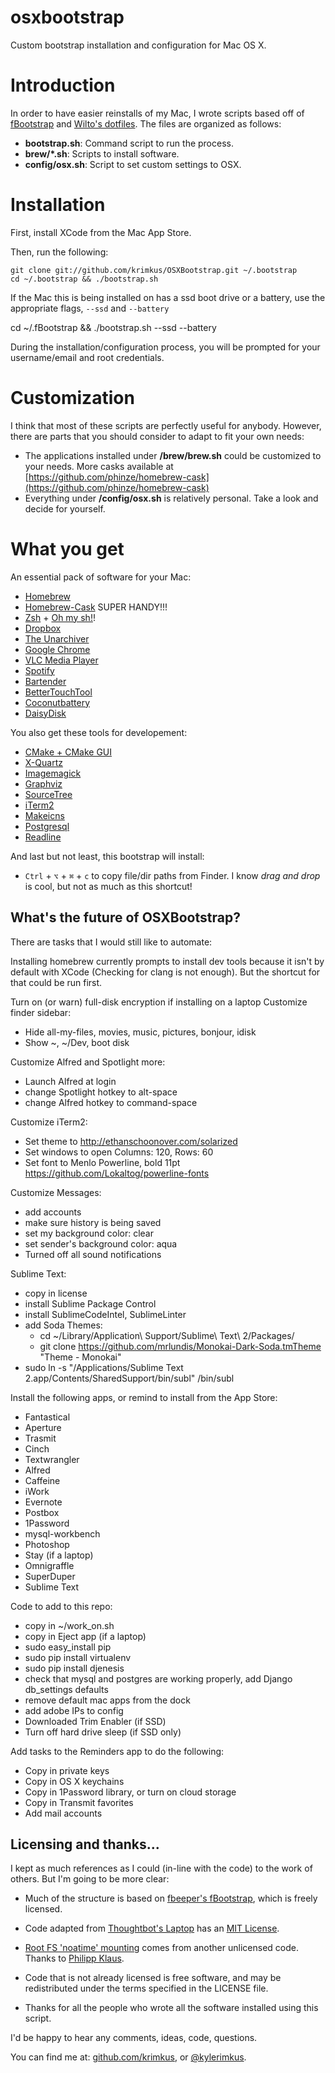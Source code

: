 osxbootstrap
============

Custom bootstrap installation and configuration for Mac OS X.


Introduction
============

In order to have easier reinstalls of my Mac, I wrote scripts based off of
[fBootstrap](https://github.com/fbeeper/fBootstrap) and [Wilto's dotfiles](https://github.com/Wilto/dotfiles).
The files are organized as follows:

* **bootstrap.sh**: Command script to run the process.
* **brew/*.sh**: Scripts to install software.
* **config/osx.sh**: Script to set custom settings to OSX.


Installation
============
First, install XCode from the Mac App Store.

Then, run the following:

	git clone git://github.com/krimkus/OSXBootstrap.git ~/.bootstrap 
	cd ~/.bootstrap && ./bootstrap.sh

If the Mac this is being installed on has a ssd boot drive or a battery, 
use the appropriate flags, `--ssd` and `--battery`

  cd ~/.fBootstrap && ./bootstrap.sh --ssd --battery

During the installation/configuration process, you will be prompted for
your username/email and root credentials.


Customization
=============

I think that most of these scripts are perfectly useful for anybody. However,
there are parts that you should consider to adapt to fit your own needs: 

* The applications installed under **/brew/brew.sh** could be customized to your needs. More casks available at [https://github.com/phinze/homebrew-cask](https://github.com/phinze/homebrew-cask)
* Everything under **/config/osx.sh** is relatively personal. Take a look and decide for yourself.


What you get
============

An essential pack of software for your Mac:

* [Homebrew](http://mxcl.github.com/homebrew/)
* [Homebrew-Cask](https://github.com/phinze/homebrew-cask) SUPER HANDY!!!
* [Zsh](http://www.zsh.org) + [Oh my
  sh!](https://github.com/robbyrussell/oh-my-zsh)!
* [Dropbox](https://www.dropbox.com) 
* [The Unarchiver](http://wakaba.c3.cx/s/apps/unarchiver.html) 
* [Google Chrome](https://www.google.com/intl/en/chrome/browser/)
* [VLC Media Player](http://www.videolan.org/vlc/)
* [Spotify](https://www.spotify.com/)
* [Bartender](http://www.macbartender.com)
* [BetterTouchTool](http://blog.boastr.net)
* [Coconutbattery](http://www.coconut-flavour.com/coconutbattery/)
* [DaisyDisk](http://www.daisydiskapp.com)

You also get these tools for developement:

* [CMake + CMake GUI](http://www.cmake.org)
* [X-Quartz](http://xquartz.macosforge.org)
* [Imagemagick](http://www.imagemagick.org)
* [Graphviz](http://www.graphviz.org)
* [SourceTree](http://www.sourcetreeapp.com)
* [iTerm2](http://www.sourcetreeapp.com)
* [Makeicns](http://www.amnoid.de/icns/makeicns.html)
* [Postgresql](https://wiki.postgresql.org/wiki/Homebrew)
* [Readline](https://pypi.python.org/pypi/readline)

And last but not least, this bootstrap will install:

* ``Ctrl`` + ``⌥`` + ``⌘`` + ``c`` to copy file/dir paths from Finder. I know
  *drag and drop* is cool, but not as much as this shortcut!
  

What's the future of OSXBootstrap?
--------------------------------

There are tasks that I would still like to automate:

Installing homebrew currently prompts to install dev tools because it isn't by default with XCode (Checking for clang is not enough). But the shortcut for that could be run first. 

Turn on (or warn) full-disk encryption if installing on a laptop
Customize finder sidebar:
* Hide all-my-files, movies, music, pictures, bonjour, idisk
* Show ~, ~/Dev, boot disk 

Customize Alfred and Spotlight more:
* Launch Alfred at login
* change Spotlight hotkey to alt-space
* change Alfred hotkey to command-space

Customize iTerm2:
* Set theme to http://ethanschoonover.com/solarized
* Set windows to open Columns: 120, Rows: 60
* Set font to Menlo Powerline, bold 11pt https://github.com/Lokaltog/powerline-fonts

Customize Messages:
* add accounts
* make sure history is being saved
* set my background color: clear
* set sender's background color: aqua
* Turned off all sound notifications

Sublime Text:
* copy in license
* install Sublime Package Control
* install SublimeCodeIntel, SublimeLinter
* add Soda Themes: 
	* cd ~/Library/Application\ Support/Sublime\ Text\ 2/Packages/
	* git clone https://github.com/mrlundis/Monokai-Dark-Soda.tmTheme "Theme - Monokai"
* sudo ln -s "/Applications/Sublime Text 2.app/Contents/SharedSupport/bin/subl" /bin/subl

Install the following apps, or remind to install from the App Store:
* Fantastical
* Aperture
* Trasmit
* Cinch
* Textwrangler
* Alfred
* Caffeine
* iWork
* Evernote
* Postbox
* 1Password
* mysql-workbench
* Photoshop
* Stay (if a laptop)
* Omnigraffle
* SuperDuper
* Sublime Text

Code to add to this repo:
* copy in ~/work_on.sh
* copy in Eject app (if a laptop)
* sudo easy_install pip
* sudo pip install virtualenv
* sudo pip install djenesis
* check that mysql and postgres are working properly, add Django db_settings defaults
* remove default mac apps from the dock
* add adobe IPs to config
* Downloaded Trim Enabler (if SSD)
* Turn off hard drive sleep (if SSD only)

Add tasks to the Reminders app to do the following:
* Copy in private keys
* Copy in OS X keychains
* Copy in 1Password library, or turn on cloud storage
* Copy in Transmit favorites
* Add mail accounts


Licensing and thanks...
-----------------------

I kept as much references as I could (in-line with the code) to the work of others. But I'm going to be more clear: 

* Much of the structure is based on [fbeeper's fBootstrap](https://github.com/fbeeper/fBootstrap), which is freely licensed.

* Code adapted from [Thoughtbot's
  Laptop](https://github.com/thoughtbot/laptop) has an [MIT License](https://raw.github.com/thoughtbot/laptop/master/LICENSE).

* [Root FS 'noatime' mounting](https://gist.github.com/pklaus/931579) comes from
  another unlicensed code. Thanks to [Philipp
  Klaus](https://gist.github.com/pklaus/931579).

* Code that is not already licensed is free software, and may be redistributed under the terms specified in the LICENSE file.

* Thanks for all the people who wrote all the software installed using this script.


I'd be happy to hear any comments, ideas, code, questions.

You can find me at: [github.com/krimkus](https://github.com/krimkus), or
[@kylerimkus](http://twitter.com/kylerimkus).

